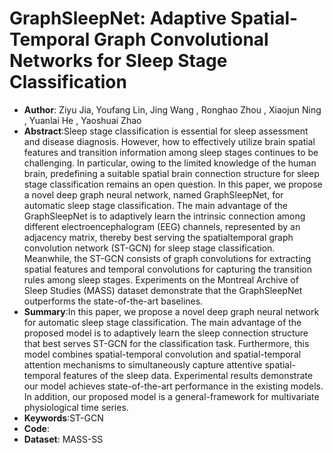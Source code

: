 # GraphSleepNet: Adaptive Spatial-Temporal Graph Convolutional Networks for Sleep Stage Classification
* **Author**: Ziyu Jia, Youfang Lin, Jing Wang , Ronghao Zhou , Xiaojun Ning , Yuanlai He , Yaoshuai Zhao
* **Abstract**:Sleep stage classification is essential for sleep assessment and disease diagnosis. However, how to effectively utilize brain spatial features and transition information among sleep stages continues to be challenging. In particular, owing to the limited knowledge of the human brain, predefining a suitable spatial brain connection structure for sleep stage classification remains an open question. In this paper, we propose a novel deep graph neural network, named GraphSleepNet, for automatic sleep stage classification. The main advantage of the GraphSleepNet is to adaptively learn the intrinsic connection among different electroencephalogram (EEG) channels, represented by an adjacency matrix, thereby best serving the spatialtemporal graph convolution network (ST-GCN) for sleep stage classification. Meanwhile, the ST-GCN consists of graph convolutions for extracting spatial features and temporal convolutions for capturing the transition rules among sleep stages. Experiments on the Montreal Archive of Sleep Studies (MASS) dataset demonstrate that the GraphSleepNet outperforms the state-of-the-art baselines.
* **Summary**:In this paper, we propose a novel deep graph neural network for automatic sleep stage classification. The main advantage of the proposed model is to adaptively learn the sleep connection structure that best serves ST-GCN for the classification task. Furthermore, this model combines spatial-temporal convolution and spatial-temporal attention mechanisms to simultaneously capture attentive spatial-temporal features of the sleep data. Experimental results demonstrate our model achieves state-of-the-art performance in the existing models. In addition, our proposed model is a general-framework for multivariate physiological time series.
* **Keywords**:ST-GCN
* **Code**:
* **Dataset**: MASS-SS